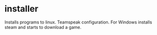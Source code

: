 # installer

Installs programs to linux.
Teamspeak configuration.
For Windows installs steam and starts to download a game.
